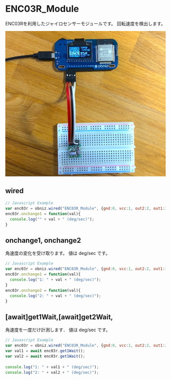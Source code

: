 # ENC03R_Module

ENC03Rを利用したジャイロセンサーモジュールです。
回転速度を検出します。

![](./enc03r.jpg)


## wired

```javascript
// Javascript Example
var enc03r = obniz.wired("ENC03R_Module", {gnd:0, vcc:1, out2:2, out1:3 });
enc03r.onchange1 = function(val){
  console.log("" + val + " (deg/sec)");
}
```

## onchange1, onchange2

角速度の変化を受け取ります。
値は deg/sec です。

```javascript
// Javascript Example
var enc03r = obniz.wired("ENC03R_Module", {gnd:0, vcc:1, out2:2, out1:3 });
enc03r.onchange1 = function(val){
  console.log("1: " + val + " (deg/sec)");
}
enc03r.onchange2 = function(val){
  console.log("2: " + val + " (deg/sec)");
}
```


## [await]get1Wait,[await]get2Wait,

角速度を一度だけ計測します．
値は deg/sec です。

```javascript
// Javascript Example
var enc03r = obniz.wired("ENC03R_Module", {gnd:0, vcc:1, out2:2, out1:3 });
var val1 = await enc03r.get1Wait();
var val2 = await enc03r.get1Wait();

console.log("1: " + val1 + " (deg/sec)");
console.log("2: " + val2 + " (deg/sec)");

```